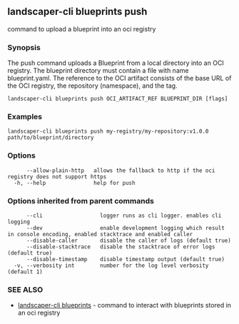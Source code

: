 ## landscaper-cli blueprints push

command to upload a blueprint into an oci registry

### Synopsis

The push command uploads a Blueprint from a local directory into an OCI registry. The blueprint directory must contain a file with name blueprint.yaml. The reference to the OCI artifact consists of the base URL of the OCI registry, the repository (namespace), and the tag.

```
landscaper-cli blueprints push OCI_ARTIFACT_REF BLUEPRINT_DIR [flags]
```

### Examples

```
landscaper-cli blueprints push my-registry/my-repository:v1.0.0 path/to/blueprint/directory
```

### Options

```
      --allow-plain-http   allows the fallback to http if the oci registry does not support https
  -h, --help               help for push
```

### Options inherited from parent commands

```
      --cli                  logger runs as cli logger. enables cli logging
      --dev                  enable development logging which result in console encoding, enabled stacktrace and enabled caller
      --disable-caller       disable the caller of logs (default true)
      --disable-stacktrace   disable the stacktrace of error logs (default true)
      --disable-timestamp    disable timestamp output (default true)
  -v, --verbosity int        number for the log level verbosity (default 1)
```

### SEE ALSO

* [landscaper-cli blueprints](landscaper-cli_blueprints.md)	 - command to interact with blueprints stored in an oci registry

